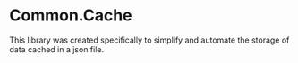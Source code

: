 # Common.Cache
This library was created specifically to simplify and automate the storage of data cached in a json file.
